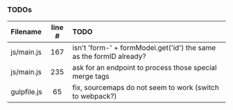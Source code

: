 ### TODOs
| Filename | line # | TODO
|:------|:------:|:------
| js/main.js | 167 | isn't 'form-' + formModel.get('id') the same as the formID already?
| js/main.js | 235 | ask for an endpoint to process those special merge tags
| gulpfile.js | 65 | fix, sourcemaps do not seem to work (switch to webpack?)